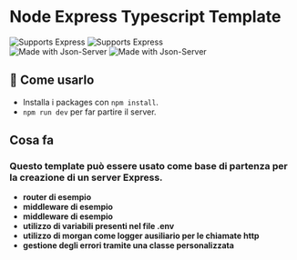 # Node Express Typescript Template

<p>
    <img alt="Supports Express" src="https://img.shields.io/static/v1?label=Express&message=4.17.3&color=%3CCOLOR%3E?style=plastic&logo=Express"/>
    <img alt="Supports Express" src="https://img.shields.io/static/v1?label=Typescript&message=4.6.3&color=%3CCOLOR%3E?style=plastic&logo=Express"/>
<br/>
    <img alt="Made with Json-Server" src="https://img.shields.io/badge/prettier-1A2C34?style=for-the-badge&logo=prettier&logoColor=F7BA3E"/>
    <img alt="Made with Json-Server" src="https://img.shields.io/badge/eslint-3A33D1?style=for-the-badge&logo=eslint&logoColor=white"/>
</p>

## 🚀 Come usarlo

- Installa i packages con `npm install`.
- `npm run dev` per far partire il server.

## Cosa fa
### Questo template può essere usato come base di partenza per la creazione di un server Express.


- **router di esempio**
- **middleware di esempio**
- **middleware di esempio**
- **utilizzo di variabili presenti nel file .env**
- **utilizzo di morgan come logger ausiliario per le chiamate http**
- **gestione degli errori tramite una classe personalizzata**
